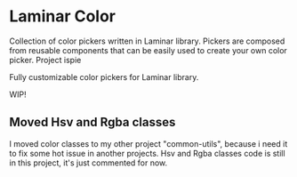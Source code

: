 # Laminar Color

Collection of color pickers written in Laminar library. Pickers are composed from reusable components that can be easily used to create your own color picker. Project ispie

Fully customizable color pickers for Laminar library.

WIP!

## Moved Hsv and Rgba classes

I moved color classes to my other project "common-utils", because i need it to fix some hot issue in another projects. Hsv and Rgba classes code is still in this project, it's just commented for now.
